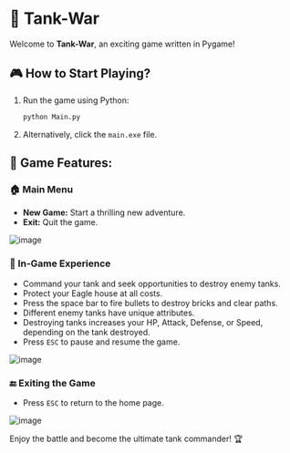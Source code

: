 # 🚀 Tank-War
Welcome to **Tank-War**, an exciting game written in Pygame!

## 🎮 How to Start Playing?
1. Run the game using Python:
    ```sh
    python Main.py
    ```
2. Alternatively, click the `main.exe` file.

## 🌟 Game Features:

### 🏠 Main Menu
- **New Game:** Start a thrilling new adventure.
- **Exit:** Quit the game.

![image](https://github.com/user-attachments/assets/b17d7197-6fff-4ef2-8f35-1ae92946c48c)


### 🎯 In-Game Experience
- Command your tank and seek opportunities to destroy enemy tanks.
- Protect your Eagle house at all costs.
- Press the space bar to fire bullets to destroy bricks and clear paths.
- Different enemy tanks have unique attributes.
- Destroying tanks increases your HP, Attack, Defense, or Speed, depending on the tank destroyed.
- Press `ESC` to pause and resume the game.

![image](https://github.com/user-attachments/assets/962eed8a-1b2a-424f-8b99-2786a75d511c)



### 🔚 Exiting the Game
- Press `ESC` to return to the home page.

![image](https://github.com/user-attachments/assets/b5bc9a43-2b40-4a13-8a27-9a120ae05576)


Enjoy the battle and become the ultimate tank commander! 🏆

